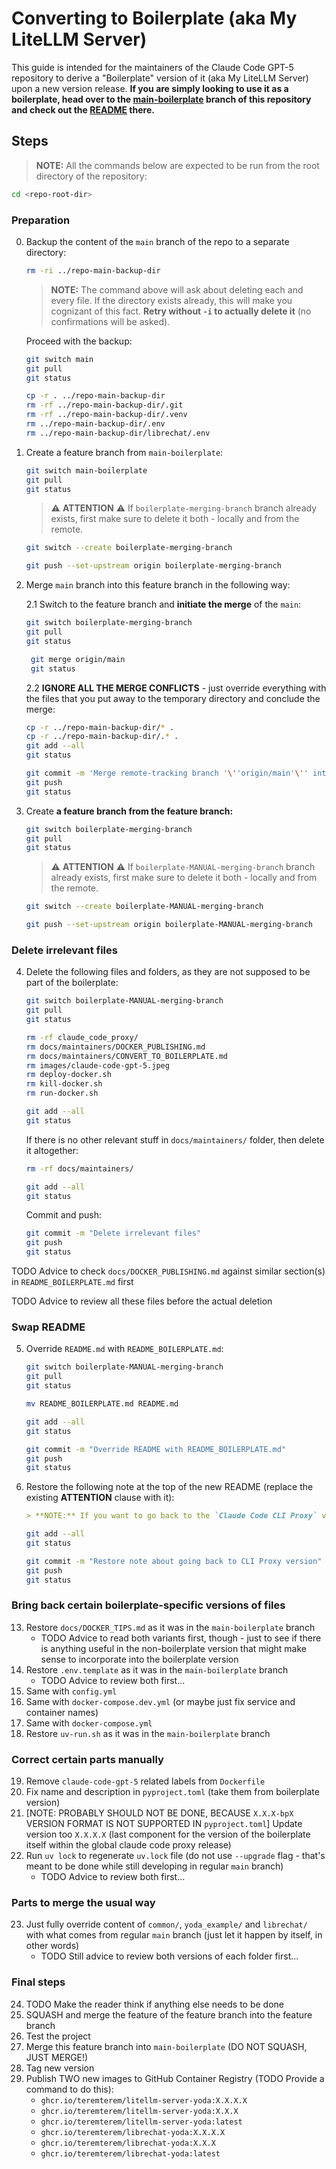 # Converting to Boilerplate (aka My LiteLLM Server)

This guide is intended for the maintainers of the Claude Code GPT-5 repository to derive a "Boilerplate" version of it (aka My LiteLLM Server) upon a new version release. **If you are simply looking to use it as a boilerplate, head over to the [main-boilerplate](https://github.com/teremterem/claude-code-gpt-5/tree/main-boilerplate) branch of this repository and check out the [README](https://github.com/teremterem/claude-code-gpt-5/blob/main-boilerplate/README.md) there.**

## Steps

> **NOTE:** All the commands below are expected to be run from the root directory of the repository:
```bash
cd <repo-root-dir>
```

### Preparation

0. Backup the content of the `main` branch of the repo to a separate directory:
   ```bash
   rm -ri ../repo-main-backup-dir
   ```
   > **NOTE:** The command above will ask about deleting each and every file. If the directory exists already, this will make you cognizant of this fact. **Retry without `-i` to actually delete it** (no confirmations will be asked).

   Proceed with the backup:
   ```bash
   git switch main
   git pull
   git status
   ```
   ```bash
   cp -r . ../repo-main-backup-dir
   rm -rf ../repo-main-backup-dir/.git
   rm -rf ../repo-main-backup-dir/.venv
   rm ../repo-main-backup-dir/.env
   rm ../repo-main-backup-dir/librechat/.env
   ```

1. Create a feature branch from `main-boilerplate`:
   ```bash
   git switch main-boilerplate
   git pull
   git status
   ```
   > ⚠️ **ATTENTION** ⚠️ If `boilerplate-merging-branch` branch already exists, first make sure to delete it both - locally and from the remote.
   ```bash
   git switch --create boilerplate-merging-branch
   ```
   ```bash
   git push --set-upstream origin boilerplate-merging-branch
   ```

3. Merge `main` branch into this feature branch in the following way:

   2.1 Switch to the feature branch and **initiate the merge** of the `main`:
    ```bash
    git switch boilerplate-merging-branch
    git pull
    git status
   ```
   ```bash
    git merge origin/main
    git status
    ```

   2.2 **IGNORE ALL THE MERGE CONFLICTS** - just override everything with the files that you put away to the temporary directory and conclude the merge:
   ```bash
   cp -r ../repo-main-backup-dir/* .
   cp -r ../repo-main-backup-dir/.* .
   git add --all
   git status
   ```
   ```bash
   git commit -m 'Merge remote-tracking branch '\''origin/main'\'' into boilerplate-merging-branch'
   git push
   git status
   ```

4. Create **a feature branch from the feature branch:**
   ```bash
   git switch boilerplate-merging-branch
   git pull
   git status
   ```
   > ⚠️ **ATTENTION** ⚠️ If `boilerplate-MANUAL-merging-branch` branch already exists, first make sure to delete it both - locally and from the remote.
   ```bash
   git switch --create boilerplate-MANUAL-merging-branch
   ```
   ```bash
   git push --set-upstream origin boilerplate-MANUAL-merging-branch
   ```

### Delete irrelevant files

4. Delete the following files and folders, as they are not supposed to be part of the boilerplate:
   ```bash
   git switch boilerplate-MANUAL-merging-branch
   git pull
   git status
   ```
   ```bash
   rm -rf claude_code_proxy/
   rm docs/maintainers/DOCKER_PUBLISHING.md
   rm docs/maintainers/CONVERT_TO_BOILERPLATE.md
   rm images/claude-code-gpt-5.jpeg
   rm deploy-docker.sh
   rm kill-docker.sh
   rm run-docker.sh

   git add --all
   git status
   ```

   If there is no other relevant stuff in `docs/maintainers/` folder, then delete it altogether:
   ```bash
   rm -rf docs/maintainers/

   git add --all
   git status
   ```

   Commit and push:
   ```bash
   git commit -m "Delete irrelevant files"
   git push
   git status
   ```

TODO Advice to check `docs/DOCKER_PUBLISHING.md` against similar section(s) in `README_BOILERPLATE.md` first

TODO Advice to review all these files before the actual deletion

### Swap README

5. Override `README.md` with `README_BOILERPLATE.md`:
   ```bash
   git switch boilerplate-MANUAL-merging-branch
   git pull
   git status
   ```
   ```bash
   mv README_BOILERPLATE.md README.md

   git add --all
   git status
   ```
   ```bash
   git commit -m "Override README with README_BOILERPLATE.md"
   git push
   git status
   ```
6. Restore the following note at the top of the new README (replace the existing **ATTENTION** clause with it):
   ```markdown
   > **NOTE:** If you want to go back to the `Claude Code CLI Proxy` version of this repository, click [here](https://github.com/teremterem/claude-code-gpt-5).
   ```
   ```bash
   git add --all
   git status
   ```
   ```bash
   git commit -m "Restore note about going back to CLI Proxy version"
   git push
   git status
   ```

### Bring back certain boilerplate-specific versions of files

13. Restore `docs/DOCKER_TIPS.md` as it was in the `main-boilerplate` branch
    - TODO Advice to read both variants first, though - just to see if there is anything useful in the non-boilerplate version that might make sense to incorporate into the boilerplate version
14. Restore `.env.template` as it was in the `main-boilerplate` branch
    - TODO Advice to review both first...
15. Same with `config.yml`
16. Same with `docker-compose.dev.yml` (or maybe just fix service and container names)
17. Same with `docker-compose.yml`
18. Restore `uv-run.sh` as it was in the `main-boilerplate` branch

### Correct certain parts manually

19. Remove `claude-code-gpt-5` related labels from `Dockerfile`
20. Fix name and description in `pyproject.toml` (take them from boilerplate version)
21. [NOTE: PROBABLY SHOULD NOT BE DONE, BECAUSE `X.X.X-bpX` VERSION FORMAT IS NOT SUPPORTED IN `pyproject.toml`] Update version too `X.X.X.X` (last component for the version of the boilerplate itself within the global claude code proxy release)
22. Run `uv lock` to regenerate `uv.lock` file (do not use `--upgrade` flag - that's meant to be done while still developing in regular `main` branch)
    - TODO Advice to review both first...

### Parts to merge the usual way

23. Just fully override content of `common/`, `yoda_example/` and `librechat/` with what comes from regular `main` branch (just let it happen by itself, in other words)
    - TODO Still advice to review both versions of each folder first...

### Final steps

24. TODO Make the reader think if anything else needs to be done
25. SQUASH and merge the feature of the feature branch into the feature branch
26. Test the project
27. Merge this feature branch into `main-boilerplate` (DO NOT SQUASH, JUST MERGE!)
28. Tag new version
29. Publish TWO new images to GitHub Container Registry (TODO Provide a command to do this):
    - `ghcr.io/teremterem/litellm-server-yoda:X.X.X.X`
    - `ghcr.io/teremterem/litellm-server-yoda:X.X.X`
    - `ghcr.io/teremterem/litellm-server-yoda:latest`
    - `ghcr.io/teremterem/librechat-yoda:X.X.X.X`
    - `ghcr.io/teremterem/librechat-yoda:X.X.X`
    - `ghcr.io/teremterem/librechat-yoda:latest`
